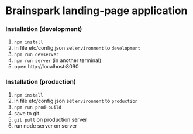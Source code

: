 # Brainspark landing-page application

### Installation (development)
1. ```npm install```
2. in file etc/config.json set ```environment``` to ```development```
3. ```npm run devserver```
4. ```npm run server``` (in another terminal)
5. open http://localhost:8090

### Installation (production)
1. ```npm install```
2. in file etc/config.json set ```environment``` to ```production```
3. ```npm run prod-build```
4. save to git
5. ```git pull``` on production server
6. run node server on server


